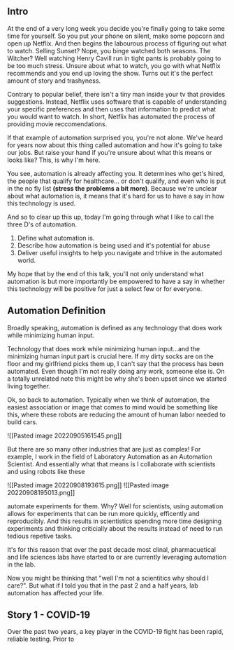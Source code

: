 ## Intro
At the end of a very long week you decide you're finally going to take some time for yourself. So you put your phone on silent, make some popcorn and open up Netflix. And then begins the labourous process of figuring out what to watch. Selling Sunset? Nope, you binge watched both seasons. The Witcher? Well watching Henry Cavill run in tight pants is probably going to be too much stress. Unsure about what to watch, you go with what Netflix recommends and you end up loving the show. Turns out it's the perfect amount of story and trashyness.

Contrary to popular belief, there isn't a tiny man inside your tv that provides suggestions. Instead, Netflix uses software that is capable of understanding your specific preferences and then uses that information to predict what you would want to watch. In short, Netflix has automated the process of providing movie reccomendations.

If that example of automation surprised you, you're not alone. We've heard for years now about this thing called automation and how it's going to take our jobs. But raise your hand if you're unsure about what this means or looks like? This, is why I'm here.

You see, automation is already affecting you. It determines who get's hired, the people that qualify for healthcare... or don't qualify, and even who is put in the no fly list **(stress the problems a bit more)**. Because we're unclear about what automation is, it means that it's hard for us to have a say in how this technology is used.

And so to clear up this up, today I'm going through what I like to call the three D's of automation. 

1. Define what automation is.
2. Describe how automation is being used and it's potential for abuse
3. Deliver useful insights to help you navigate and trhive in the automated world.

My hope that by the end of this talk, you'll not only understand what automation is but more importantly be empowered to have a say in whether this technology will be positive for just a select few or for everyone.


## Automation Definition

Broadly speaking, automation is defined as any technology that does work while minimizing human input. 

Technology that does work while minimizing human input...and the minimizing human input part is crucial here. If my dirty socks are on the floor and my girlfriend picks them up, I can't say that the process has been automated. Even though I'm not really doing any work, someone else is. On a totally unrelated note this might be why she's been upset since we started living together.

Ok, so back to automation. Typically when we think of automation, the easiest association or image that comes to mind would be something like this, where these robots are reducing the amount of human labor needed to build cars.

![[Pasted image 20220905161545.png]]

But there are so many other industries that are just as complex! For example, I work in the field of Laboratory Automation as an Automation Scientist. And essentially what that means is I collaborate with scientists and using robots like these

![[Pasted image 20220908193615.png]]
![[Pasted image 20220908195013.png]]

automate experiments for them. Why? Well for scientists, using automation allows for experiments that can be run more quickly, efficently and reproducibly. And this results in scientistics spending more time designing experiments and thinking criticially about the results instead of need to run tedious repetive tasks.

It's for this reason that over the past decade most clinal, pharmacuetical and life sciences labs have started to or are currently leveraging automation in the lab.

Now you might be thinking that "well I'm not a scientitics why should I care?". But what if I told you that in the past 2 and a half years, lab automation has affected your life.


## Story 1 - COVID-19

Over the past two years, a key player in the COVID-19 fight has been rapid, reliable testing. Prior to 